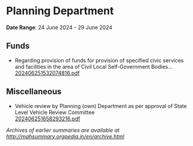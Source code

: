 # Planning Department

**Date Range**: 24 June 2024 - 29 June 2024


## Funds
- Regarding provision of funds for provision of specified civic services and facilities in the area of Civil Local Self-Government Bodies...\
  [202406251532074816.pdf](https://gr.maharashtra.gov.in/Site/Upload/Government%20Resolutions/English/202406251532074816.pdf)

## Miscellaneous
- Vehicle review by Planning (own) Department as per approval of State Level Vehicle Review Committee\
  [202406251658293216.pdf](https://gr.maharashtra.gov.in/Site/Upload/Government%20Resolutions/English/202406251658293216.pdf)


*Archives of earlier summaries are available at http://mahsummary.orgpedia.in/en/archive.html*